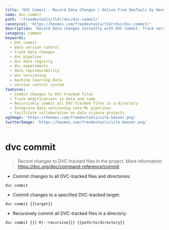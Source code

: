 ```yaml
---
title: 'DVC Commit - Record Data Changes | Online Free DevTools by Hexmos'
name: dvc-commit
path: '/freedevtools/tldr/dvc/dvc-commit/'
canonical: 'https://hexmos.com/freedevtools/tldr/dvc/dvc-commit/'
description: 'Record data changes instantly with DVC Commit. Track versions of your data, reproduce experiments and collaborate efficiently. Free online tool, no registration required.'
category: common
keywords:
  - DVC commit
  - data version control
  - track data changes
  - dvc pipeline
  - dvc data registry
  - dvc experiments
  - data reproducibility
  - dvc versioning
  - machine learning data
  - version control system
features:
  - Commit changes to DVC-tracked files
  - Track modifications in data and code
  - Recursively commit all DVC-tracked files in a directory
  - Integrate data versioning into ML pipelines
  - Facilitate collaboration on data science projects
ogImage: 'https://hexmos.com/freedevtools/site-banner.png'
twitterImage: 'https://hexmos.com/freedevtools/site-banner.png'
---
```


# dvc commit

> Record changes to DVC-tracked files in the project.
> More information: <https://dvc.org/doc/command-reference/commit>.

- Commit changes to all DVC-tracked files and directories:

`dvc commit`

- Commit changes to a specified DVC-tracked target:

`dvc commit {{target}}`

- Recursively commit all DVC-tracked files in a directory:

`dvc commit {{[-R|--recursive]}} {{path/to/directory}}`
